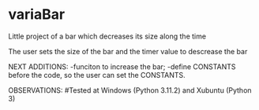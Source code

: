 # variaBar
Little project of a bar which decreases its size along the time

The user sets the size of the bar and the timer value to descrease the bar

NEXT ADDITIONS:
-funciton to increase the bar;
-define CONSTANTS before the code, so the user can set the CONSTANTS.

OBSERVATIONS:
#Tested at Windows (Python 3.11.2) and Xubuntu (Python 3)
